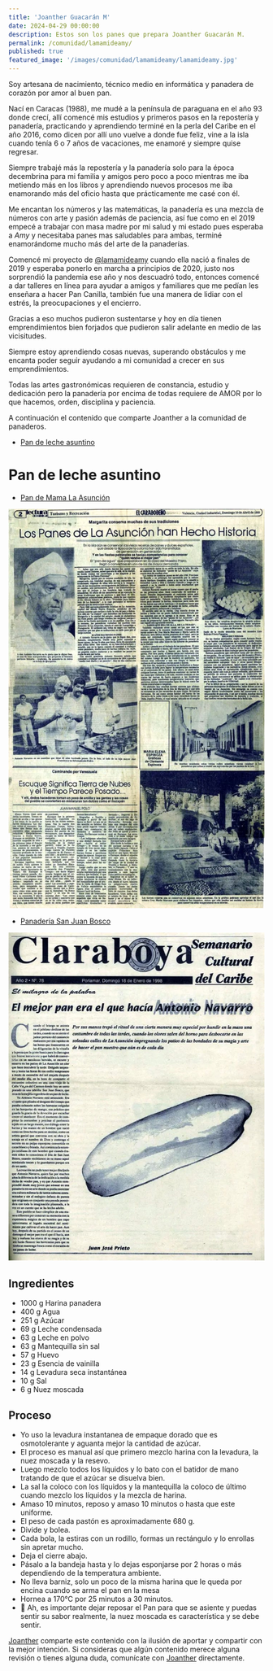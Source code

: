 ```yaml
---
title: 'Joanther Guacarán M'
date: 2024-04-29 00:00:00
description: Estos son los panes que prepara Joanther Guacarán M.
permalink: /comunidad/lamamideamy/
published: true
featured_image: '/images/comunidad/lamamideamy/lamamideamy.jpg'
---
```


Soy artesana de nacimiento, técnico medio en informática y panadera de corazón por amor al buen pan.

Nací en Caracas (1988), me mudé a la península de paraguana en el año 93 donde crecí, allí comencé mis estudios y primeros pasos en la repostería y panadería, practicando y aprendiendo terminé en la perla del Caribe en el año 2016, como dicen por allí uno vuelve a donde fue feliz, vine a la isla cuando tenía 6 o 7 años de vacaciones, me enamoré y siempre quise regresar.

Siempre trabajé más la repostería y la panadería solo para la época decembrina para mi familia y amigos pero poco a poco mientras me iba metiendo más en los libros y aprendiendo nuevos procesos me iba enamorando más del oficio hasta que prácticamente me casé con él.

Me encantan los números y las matemáticas, la panadería es una mezcla de números con arte y pasión además de paciencia, así fue como en el 2019 empecé a trabajar con masa madre por mi salud y mi estado pues esperaba a *Amy* y necesitaba panes mas saludables para ambas, terminé enamorándome mucho más del arte de la panaderías.

Comencé mi proyecto de [@lamamideamy](https://instagram.com/lamamideamy/) cuando ella nació a finales de 2019 y esperaba ponerlo en marcha a principios  de 2020, justo nos sorprendió la pandemia ese año y nos descuadró todo, entonces comencé a dar talleres en línea para ayudar a amigos y familiares que me pedían les enseñara a hacer Pan Canilla, también fue una manera de lidiar con el estrés, la preocupaciones y el encierro.

Gracias a eso muchos pudieron sustentarse y hoy en día tienen emprendimientos bien forjados que pudieron salir adelante en medio de las vicisitudes.

Siempre estoy aprendiendo cosas nuevas, superando obstáculos y me encanta poder seguir ayudando a mi comunidad a crecer en sus emprendimientos.

Todas las artes gastronómicas requieren de constancia, estudio y dedicación pero la panadería por encima de todas requiere de AMOR por lo que hacemos, orden, disciplina y paciencia.

A continuación el contenido que comparte Joanther a la comunidad de panaderos.

* [Pan de leche asuntino](#asuntino)

<div id="asuntino"></div>

# Pan de leche asuntino

- [Pan de Mama La Asunción](https://www.instagram.com/pandemamalaasuncion)

<img class="post_image post_image_right" src="/images/comunidad/lamamideamy/lamamideamy-panes-asuncion.jpg" alt="{{page.title}}">

- [Panadería San Juan Bosco](https://www.instagram.com/bosco_sanjuan)

<img class="post_image post_image_right" src="/images/comunidad/lamamideamy/lamamideamy-antonionavarro.jpg" alt="{{page.title}}">

## Ingredientes

- 1000 g Harina panadera 
- 400 g Agua 
- 251 g Azúcar 
- 69 g Leche condensada 
- 63 g Leche en polvo 
- 63 g Mantequilla sin sal 
- 57 g Huevo 
- 23 g Esencia de vainilla 
- 14 g Levadura seca instantánea 
- 10 g Sal 
- 6 g Nuez moscada 

## Proceso

- Yo uso la levadura instantanea de empaque dorado que es osmotolerante y aguanta mejor la cantidad de azúcar.
- El proceso es manual así que primero mezclo harina con la levadura, la nuez moscada y la resevo.
- Luego mezclo todos los líquidos y lo bato con el batidor de mano tratando de que el azúcar se disuelva bien.
- La sal la coloco con los líquidos y la mantequilla la coloco de último cuando mezclo los líquidos y la mezcla de harina.
- Amaso 10 minutos, reposo y amaso 10 minutos o hasta que este uniforme.
- El peso de cada pastón es aproximadamente 680 g.
- Divide y bolea.
- Cada bola, la estiras con un rodillo, formas un rectángulo y lo enrollas sin apretar mucho.
- Deja el cierre abajo.
- Pásalo a la bandeja hasta y lo dejas esponjarse por 2 horas o más dependiendo de la temperatura ambiente.
- No lleva barniz, solo un poco de la misma harina que le queda por encina cuando se arma el pan en la mesa
- Hornea a 170°C por 25 minutos a 30 minutos.
- 🤭 Ah, es importante dejar reposar el Pan para que se asiente y puedas sentir su sabor realmente, la nuez moscada es característica y se debe sentir.

[Joanther](https://instagram.com/lamamideamy/) comparte este contenido con la ilusión de aportar y compartir con la mejor intención. Si consideras que algún contenido merece alguna revisión o tienes alguna duda, comunícate con [Joanther](https://instagram.com/lamamideamy/) directamente.

